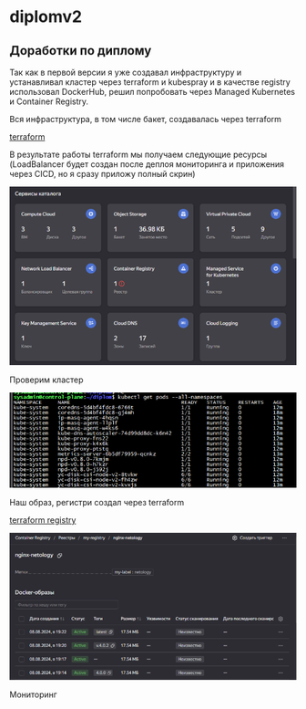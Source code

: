 # diplomv2
## Доработки по диплому

Так как в первой версии я уже создавал инфраструктуру и устанавливал кластер через terraform и kubespray и в качестве registry использовал DockerHub, решил попробовать через Managed Kubernetes и Container Registry.  

Вся инфраструктура, в том числе бакет, создавалась через terraform

[terraform](https://github.com/networksuperman/diplomv2/tree/main/terraform)

В результате работы terraform мы получаем следующие ресурсы (LoadBalancer будет создан после деплоя мониторинга и приложения через CICD, но я сразу приложу полный скрин)  

![](https://github.com/networksuperman/diplomv2/blob/main/img/4.png)  

Проверим кластер

![](https://github.com/networksuperman/diplomv2/blob/main/img/2.png)  

Наш образ, регистри создал через terraform  

[terraform registry](https://github.com/networksuperman/diplomv2/blob/main/terraform/registry.tf)  

![](https://github.com/networksuperman/diplomv2/blob/main/img/11.png)  

Мониторинг 

